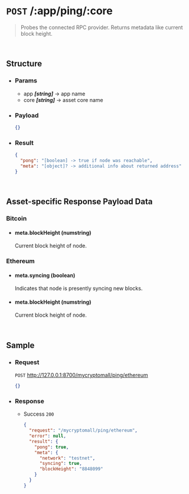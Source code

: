 # `POST` /:app/ping/:core
> Probes the connected RPC provider. Returns metadata like current block height.
<br />

## Structure

  - ### Params

    - app ***[string]*** -> app name
    - core ***[string]*** -> asset core name

  - ### Payload

    ```json
    {}
    ```

  - ### Result

    ```json
    {
      "pong": "[boolean] -> true if node was reachable",
      "meta": "[object]? -> additional info about returned address"
    }
    ```
<br />

## Asset-specific Response Payload Data
### Bitcoin
- #### meta.blockHeight (numstring)
  Current block height of node.

### Ethereum
- #### meta.syncing (boolean)
  Indicates that node is presently syncing new blocks.
- #### meta.blockHeight (numstring)
  Current block height of node.
<br />

## Sample

  - ### Request
    `POST` http://127.0.0.1:8700/mycryptomall/ping/ethereum
    
    ```json
    {}
    ```

  - ### Response
    
    - Success `200`

      ```json
      {
        "request": "/mycryptomall/ping/ethereum",
        "error": null,
        "result": {
          "pong": true,
          "meta": {
            "network": "testnet",
            "syncing": true,
            "blockHeight": "8848099"
          }
        }
      }
      ```
